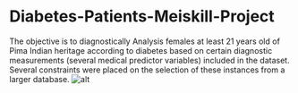 # Diabetes-Patients-Meiskill-Project
The objective is to diagnostically Analysis females at least 21 years old of Pima  Indian heritage according to diabetes based on certain diagnostic measurements  (several medical predictor variables) included in the dataset. Several constraints  were placed on the selection of these instances from a larger database.
![alt](https://drive.google.com/file/d/1rLtINeIKaKXbJB38RPvdOaWELSrenYOf/view?usp=sharing)
